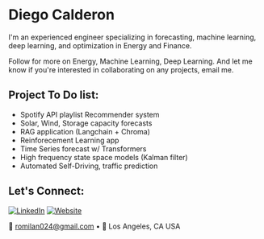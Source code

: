 # Diego Calderon 

I'm an experienced engineer specializing in forecasting, machine learning, deep learning, and optimization in Energy and Finance.

Follow for more on Energy, Machine Learning, Deep Learning.  And let me know if you're interested in collaborating on any projects, email me.

## Project To Do list:
- Spotify API playlist Recommender system
- Solar, Wind, Storage capacity forecasts
- RAG application (Langchain + Chroma)
- Reinforecement Learning app
- Time Series forecast w/ Transformers
- High frequency state space models (Kalman filter)
- Automated Self-Driving, traffic prediction

## Let's Connect:
[![LinkedIn](https://img.shields.io/badge/LinkedIn-%230077B5.svg?&style=flat&logo=linkedin&logoColor=white)]([https://www.linkedin.com/in/diegocalderon/])
[![Website](https://img.shields.io/badge/Website-%23323232?&style=flat&logo=internet-archive&logoColor=white)](https://romilan24.github.io/data_science_portfolio/])

📧 romilan024@gmail.com • 📍 Los Angeles, CA USA
